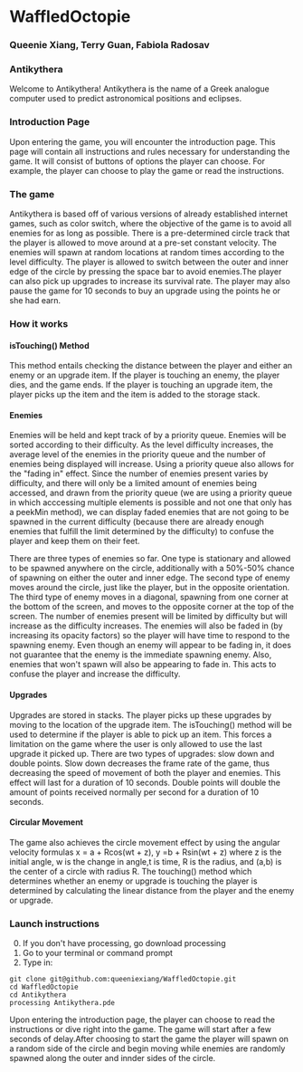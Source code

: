 # WaffledOctopie
### Queenie Xiang, Terry Guan, Fabiola Radosav

### Antikythera
Welcome to Antikythera! Antikythera is the name of a Greek analogue computer used to predict astronomical positions and eclipses.

### Introduction Page
Upon entering the game, you will encounter the introduction page. This page will contain all instructions and rules necessary for understanding the game. It will consist of buttons of options the player can choose. For example, the player can choose to play the game or read the instructions.

### The game
Antikythera is based off of various versions of already established internet games, such as color switch, where the objective of the game is to avoid all enemies for as long as possible. There is a pre-determined circle track that the player is allowed to move around at a pre-set constant velocity. The enemies will spawn at random locations at random times according to the level difficulty. The player is allowed to switch between the outer and inner edge of the circle by pressing the space bar to avoid enemies.The player can also pick up upgrades to increase its survival rate. The player may also pause the game for 10 seconds to buy an upgrade using the points he or she had earn.

### How it works

#### isTouching() Method 
This method entails checking the distance between the player and either an enemy or an upgrade item. If the player is touching an enemy, the player dies, and the game ends. If the player is touching an upgrade item, the player picks up the item and the item is added to the storage stack. 

#### Enemies
<p> Enemies will be held and kept track of by a priority queue. Enemies will be sorted according to their difficulty. As the level difficulty increases, the average level of the enemies in the priority queue and the number of enemies being displayed will increase. Using a priority queue also allows for the "fading in" effect. Since the number of enemies present varies by difficulty, and there will only be a limited amount of enemies being accessed, and drawn from the priority queue (we are using a priority queue in which acccessing multiple elements is possible and not one that only has a peekMin method), we can display faded enemies that are not going to be spawned in the current difficulty (because there are already enough enemies that fulfill the limit determined by the difficulty) to confuse the player and keep them on their feet. </p>
<p> There are three types of enemies so far. One type is stationary and allowed to be spawned anywhere on the circle, additionally with a 50%-50% chance of spawning on either the outer and inner edge. The second type of enemy moves around the circle, just like the player, but in the opposite orientation. The third type of enemy moves in a diagonal, spawning from one corner at the bottom of the screen, and moves to the opposite corner at the top of the screen. The number of enemies present will be limited by difficulty but will increase as the difficulty increases. The enemies will also be faded in (by increasing its opacity factors) so the player will have time to respond to the spawning enemy. Even though an enemy will appear to be fading in, it does not guarantee that the enemy is the immediate spawning enemy. Also, enemies that won't spawn will also be appearing to fade in. This acts to confuse the player and increase the difficulty. </p> 

#### Upgrades
Upgrades are stored in stacks. The player picks up these upgrades by moving to the location of the upgrade item. The isTouching() method will be used to determine if the player is able to pick up an item. This forces a limitation on the game where the user is only allowed to use the last upgrade it picked up. There are two types of upgrades: slow down and double points. Slow down decreases the frame rate of the game, thus decreasing the speed of movement of both the player and enemies. This effect will last for a duration of 10 seconds. Double points will double the amount of points received normally per second for a duration of 10 seconds. 

#### Circular Movement 
The game also achieves the circle movement effect by using the angular velocity formulas x = a + Rcos(wt + z), y =b + Rsin(wt + z) where z is the initial angle, w is the change in angle,t is time, R is the radius, and (a,b) is the center of a circle with radius R. The touching() method which determines whether an enemy or upgrade is touching the player is determined by calculating the linear distance from the player and the enemy or upgrade.


### Launch instructions
0. If you don't have processing, go download processing 
1. Go to your terminal or command prompt 
2. Type in:
````
git clone git@github.com:queeniexiang/WaffledOctopie.git 
cd WaffledOctopie
cd Antikythera 
processing Antikythera.pde 
```` 
Upon entering the introduction page, the player can choose to read the instructions or dive right into the game. The game will start after a few seconds of delay.After choosing to start the game the player will spawn on a random side of the circle and begin moving while enemies are randomly spawned along the outer and innder sides of the circle. 
